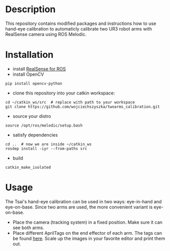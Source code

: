 # Description
This repository contains modified packages and instructions how to use hand-eye calibration to automaticly calibrate two UR3 robot arms with RealSense camera using ROS Melodic.

# Installation
- install [RealSense for ROS](https://github.com/IntelRealSense/realsense-ros)
- install OpenCV
```
pip install opencv-python
```
- clone this repository into your catkin workspace:
```
cd ~/catkin_ws/src  # replace with path to your workspace
git clone https://github.com/wojciechszyszka/twoarms_calibration.git
```
- source your distro
```
source /opt/ros/melodic/setup.bash 
```

- satisfy dependencies
```
cd ..  # now we are inside ~/catkin_ws
rosdep install -iyr --from-paths src
```

- build
```
catkin_make_isolated
```

# Usage

The Tsai's hand-eye calibration can be used in two ways: eye-in-hand and eye-on-base. Since two arms are used, the more convenient variant is eye-on-base.

- Place the camera (tracking system) in a fixed position. Make sure it can see both arms.
- Place different AprilTags on the end effector of each arm. The tags can be found [here](https://github.com/AprilRobotics/apriltag-imgs). Scale up the images in your favorite editor and print them out.






